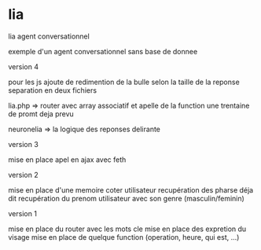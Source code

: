 # lia
lia agent conversationnel

exemple d'un agent conversationnel sans base de donnee

version 4

pour les js ajoute de redimention de la bulle selon la taille de la reponse
separation en deux fichiers 

lia.php => router avec array associatif et apelle de la function
  une trentaine de promt deja prevu
  
neuronelia => la logique des reponses delirante


version 3

mise en place apel en ajax avec feth

version 2

mise en place d'une memoire coter utilisateur
recupération des pharse déja dit 
recupération du prenom utilisateur avec son genre (masculin/feminin)

version 1

mise en place du router avec les mots cle
mise en place des expretion du visage
mise en place de quelque function (operation, heure, qui est, ...)

